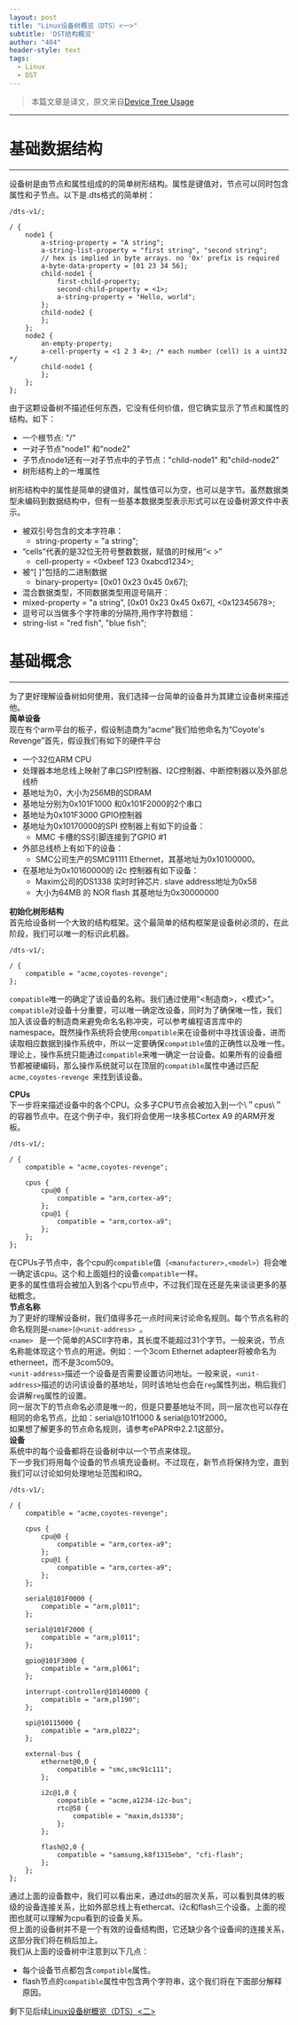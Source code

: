 ```yaml
---
layout: post
title: "Linux设备树概览（DTS）<一>"
subtitle: 'DST结构概览'
author: "404"
header-style: text
tags:
  - Linux
  - DST
---
```


>本篇文章是译文，原文来自[Device Tree Usage](https://elinux.org/Device_Tree_Usage)

---
# 基础数据结构
---
设备树是由节点和属性组成的的简单树形结构。属性是键值对，节点可以同时包含属性和子节点。以下是.dts格式的简单树：
```
/dts-v1/;

/ {
    node1 {
        a-string-property = "A string";
        a-string-list-property = "first string", "second string";
        // hex is implied in byte arrays. no '0x' prefix is required
        a-byte-data-property = [01 23 34 56];
        child-node1 {
            first-child-property;
            second-child-property = <1>;
            a-string-property = "Hello, world";
        };
        child-node2 {
        };
    };
    node2 {
        an-empty-property;
        a-cell-property = <1 2 3 4>; /* each number (cell) is a uint32 */
        child-node1 {
        };
    };
};
```
由于这颗设备树不描述任何东西，它没有任何价值，但它确实显示了节点和属性的结构。如下：   
- 一个根节点: \"/\"
- 一对子节点\"node1\" 和\"node2\"
- 子节点node1还有一对子节点中的子节点：\"child-node1\" 和\"child-node2\"
- 树形结构上的一堆属性

树形结构中的属性是简单的键值对，属性值可以为空，也可以是字节。虽然数据类型未编码到数据结构中，但有一些基本数据类型表示形式可以在设备树源文件中表示。
- 被双引号包含的文本字符串：
  - string-property = \"a string\";
- “cells”代表的是32位无符号整数数据，赋值的时候用“< >”
  - cell-property = <0xbeef 123 0xabcd1234>;
- 被“[ ]”包括的二进制数据
  - binary-property= [0x01 0x23 0x45 0x67];
- 混合数据类型，不同数据类型用逗号隔开：
 - mixed-property = \"a string\", [0x01 0x23 0x45 0x67], <0x12345678>;
- 逗号可以当做多个字符串的分隔符,用作字符数组：
 - string-list = \"red fish\", \"blue fish\";

# 基础概念
---
为了更好理解设备树如何使用，我们选择一台简单的设备并为其建立设备树来描述他。  
**简单设备**  
现在有个arm平台的板子，假设制造商为“acme”我们给他命名为“Coyote's Revenge”首先，假设我们有如下的硬件平台  
- 一个32位ARM CPU  
- 处理器本地总线上映射了串口SPI控制器、I2C控制器、中断控制器以及外部总线桥  
- 基地址为0，大小为256MB的SDRAM  
- 基地址分别为0x101F1000 和0x101F2000的2个串口  
- 基地址为0x101F3000 GPIO控制器  
- 基地址为0x10170000的SPI 控制器上有如下的设备：
  - MMC 卡槽的SS引脚连接到了GPIO \#1  
- 外部总线桥上有如下的设备：
  - SMC公司生产的SMC91111 Ethernet，其基地址为0x10100000。
-  在基地址为0x10160000的 i2c 控制器有如下设备：  
   - Maxim公司的DS1338 实时时钟芯片.  slave address地址为0x58
   - 大小为64MB 的 NOR flash 其基地址为0x30000000     

  **初始化树形结构**   
首先给设备树一个大致的结构框架。这个最简单的结构框架是设备树必须的，在此阶段，我们可以唯一的标识此机器。
```
/dts-v1/;

/ {
    compatible = "acme,coyotes-revenge";
};
```  
`compatible`唯一的确定了该设备的名称。我们通过使用\"\<制造商\>，\<模式\>\"。`compatible`对设备十分重要，可以唯一确定改设备，同时为了确保唯一性，我们加入该设备的制造商来避免命名名称冲突，可以参考编程语言库中的namespace。既然操作系统将会使用`compatible`来在设备树中寻找该设备，进而读取相应数据到操作系统中，所以一定要确保`compatible`值的正确性以及唯一性。　　
理论上，操作系统只能通过`compatible`来唯一确定一台设备。如果所有的设备细节都被硬编码，那么操作系统就可以在顶层的`compatible`属性中通过匹配`acme,coyotes-revenge `来找到该设备。

**CPUs**  
下一步将来描述设备中的各个CPU。众多子CPU节点会被加入到一个\＂cpus\＂的容器节点中。在这个例子中，我们将会使用一块多核Cortex A9 的ARM开发板。  
```
/dts-v1/;

/ {
    compatible = "acme,coyotes-revenge";

    cpus {
        cpu@0 {
            compatible = "arm,cortex-a9";
        };
        cpu@1 {
            compatible = "arm,cortex-a9";
        };
    };
};
```  
在CPUs子节点中，各个cpu的`compatible`值（`<manufacturer>,<model>`）将会唯一确定该cpu。这个和上面姐扫的设备`compatible`一样。  
更多的属性值将会被加入到各个cpu节点中，不过我们现在还是先来谈谈更多的基础概念。  
**节点名称**  
为了更好的理解设备树，我们值得多花一点时间来讨论命名规则。每个节点名称的命名规则是`<name>[@<unit-address> `。  
`<name> ` 是一个简单的ASCII字符串，其长度不能超过31个字节。一般来说，节点名称能体现这个节点的用途。例如：一个3com Ethernet adapteer将被命名为etherneet，而不是3com509。  
`<unit-address>`描述一个设备是否需要设置访问地址。一般来说，`<unit-address>`描述的访问该设备的基地址，同时该地址也会在`reg`属性列出，稍后我们会讲解`reg`属性的设置。  
同一层次下的节点命名必须是唯一的，但是只要基地址不同，同一层次也可以存在相同的命名节点，比如：serial@101f1000 & serial@101f2000。  
如果想了解更多的节点命名规则，请参考ePAPR中2.2.1这部分。  
**设备**  
系统中的每个设备都将在设备树中以一个节点来体现。  
下一步我们将用每个设备的节点填充设备树。不过现在，新节点将保持为空，直到我们可以讨论如何处理地址范围和IRQ。  
```
/dts-v1/;

/ {
    compatible = "acme,coyotes-revenge";

    cpus {
        cpu@0 {
            compatible = "arm,cortex-a9";
        };
        cpu@1 {
            compatible = "arm,cortex-a9";
        };
    };

    serial@101F0000 {
        compatible = "arm,pl011";
    };

    serial@101F2000 {
        compatible = "arm,pl011";
    };

    gpio@101F3000 {
        compatible = "arm,pl061";
    };

    interrupt-controller@10140000 {
        compatible = "arm,pl190";
    };

    spi@10115000 {
        compatible = "arm,pl022";
    };

    external-bus {
        ethernet@0,0 {
            compatible = "smc,smc91c111";
        };

        i2c@1,0 {
            compatible = "acme,a1234-i2c-bus";
            rtc@58 {
                compatible = "maxim,ds1338";
            };
        };

        flash@2,0 {
            compatible = "samsung,k8f1315ebm", "cfi-flash";
        };
    };
};
```  
通过上面的设备数中，我们可以看出来，通过dts的层次关系，可以看到具体的板级的设备连接关系，比如外部总线上有ethercat、i2c和flash三个设备。上面的视图也就可以理解为cpu看到的设备关系。  
但上面的设备树并不是一个有效的设备结构图，它还缺少各个设备间的连接关系，这部分我们将在稍后加上。  
我们从上面的设备树中注意到以下几点：  
- 每个设备节点都包含`compatible`属性。
- flash节点的`compatible`属性中包含两个字符串，这个我们将在下面部分解释原因。

剩下见后续[Linux设备树概览（DTS）<二>]()
